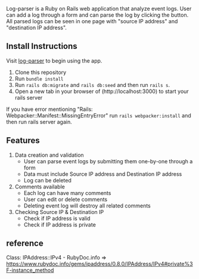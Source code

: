 Log-parser is a Ruby on Rails web application that analyze event logs.
User can add a log through a form and can parse the log by clicking the button.
All parsed logs can be seen in one page with "source IP address" and "destination IP address".


## Install Instructions

Visit [log-parser](https://github.com/cwonjin11/log-parser) to begin using the app.

1. Clone this repository
2. Run `bundle install`
3. Run `rails db:migrate` and  `rails db:seed` and then run `rails s`. 
4. Open a new tab in your browser of (http://localhost:3000) to start your rails server

If you have error mentioning "Rails: Webpacker::Manifest::MissingEntryError"
run `rails webpacker:install` and then run rails server again.


## Features

1. Data creation and validation
    - User can parse event logs by submitting them one-by-one through a form
    - Data must include Source IP address and Destination IP address
    - Log can be deleted
2. Comments available
    - Each log can have many comments 
    - User can edit or delete comments  
    - Deleting event log will destroy all related comments
3. Checking Source IP & Destination IP
    - Check if IP address is valid
    - Check if IP address is private


## reference 
Class: IPAddress::IPv4 - RubyDoc.info => https://www.rubydoc.info/gems/ipaddress/0.8.0/IPAddress/IPv4#private%3F-instance_method